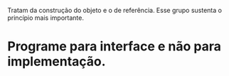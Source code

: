 Tratam da construção do objeto e o de referência. Esse grupo sustenta o princípio mais importante.
# Programe para interface e não para implementação.